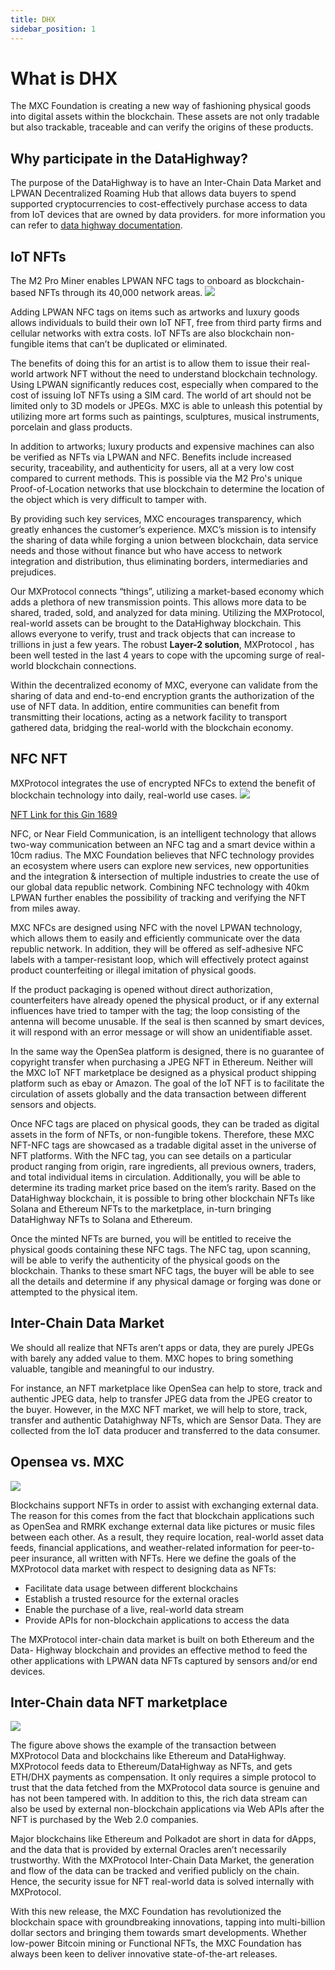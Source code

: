 ```yaml
---
title: DHX
sidebar_position: 1
---
```

# What is DHX

The MXC Foundation  is creating a new way of fashioning  physical goods into  digital assets within  the blockchain. These assets  are not only tradable but also trackable, traceable and can  verify the origins of these products.

## Why participate in the DataHighway?
The purpose of the DataHighway is to have an Inter-Chain Data Market and LPWAN Decentralized Roaming Hub that allows data buyers to spend supported cryptocurrencies to cost-effectively purchase access to data from IoT devices that are owned by data providers.
for more information you can refer to [data highway documentation](https://dev.datahighway.com/docs/).
## IoT NFTs
The M2 Pro Miner enables LPWAN NFC tags to onboard as blockchain-based NFTs through its 40,000 network areas.
![](https://i.imgur.com/OnqcjdM.png)

Adding LPWAN NFC tags on items such as artworks and luxury goods allows individuals to build their own IoT NFT, free from third party firms and cellular networks with  extra costs. IoT NFTs are also blockchain non-fungible  items that can’t be duplicated or eliminated.
 
The benefits of doing this for an artist is to allow them to issue their real-world artwork NFT without the need to understand blockchain technology. Using LPWAN significantly reduces cost, especially when compared to the cost of issuing IoT NFTs using a SIM card. The  world of art should not be limited only to  3D models or JPEGs. MXC is able to unleash  this potential by utilizing  more art forms such as  paintings, sculptures, musical instruments, porcelain and glass products.
 
In addition to artworks; luxury products and expensive machines can also be verified as NFTs via LPWAN and NFC. Benefits include increased  security, traceability, and authenticity for users, all at a very low cost compared to current methods. This is possible via  the M2 Pro's unique Proof-of-Location networks that use blockchain to determine  the  location of the object which  is very difficult  to tamper with.
 
By providing  such key services, MXC encourages  transparency, which greatly enhances the customer’s experience. MXC’s mission is to intensify the sharing of data while forging a union between blockchain, data service needs and those without finance but who have access to network integration and distribution, thus eliminating borders, intermediaries and prejudices.
 
Our MXProtocol connects “things”, utilizing a market-based economy which adds a plethora of new transmission points. This allows  more data to be shared, traded, sold, and analyzed for data mining. Utilizing the MXProtocol, real-world assets can be brought to the DataHighway blockchain. This allows everyone to verify, trust and track objects that can increase to trillions in just a few years. The  robust  **Layer-2 solution**, MXProtocol , has been well  tested in the last 4 years to cope with the upcoming surge  of real-world blockchain connections.
 
Within the decentralized economy of MXC, everyone can validate from the sharing of data and end-to-end encryption grants the authorization of the use of NFT data. In addition, entire communities can benefit from transmitting their locations, acting as a network facility to transport gathered data, bridging the real-world with the blockchain economy.
 
 
 
## NFC NFT 
MXProtocol integrates the use of encrypted NFCs to extend the benefit of blockchain technology into daily, real-world use cases.
![](https://i.imgur.com/iygyYmX.jpg)

[NFT Link for this Gin 1689](https://singular.app/collectibles/12562773-e4373693368190156f-GIN%20D-NFT-GIN1689_0001-00000001)
 
NFC, or Near Field Communication, is an intelligent technology that allows two-way communication between an NFC tag and a smart device within a 10cm radius. The MXC Foundation believes that NFC technology provides  an ecosystem where users can explore new services, new opportunities and the integration &  intersection of multiple industries to create the use of our global data republic network. Combining  NFC technology with 40km LPWAN further enables the possibility of tracking and verifying the NFT from miles away.
 
MXC NFCs are designed using NFC with the novel LPWAN technology, which allows them to easily and efficiently communicate over the data republic network. In addition, they will be offered as self-adhesive NFC labels with a tamper-resistant loop, which will effectively protect against product counterfeiting or illegal imitation of physical goods.
 
If the product packaging is opened without direct authorization, counterfeiters have already opened the physical product, or if any external influences have tried to tamper with the tag; the loop consisting of the antenna will become unusable. If the seal is then scanned by smart devices, it will respond with an error message or will show an unidentifiable asset. 
 
In the same way the  OpenSea platform is designed, there is no guarantee of copyright transfer  when purchasing  a JPEG NFT in Ethereum. Neither will the MXC IoT NFT marketplace be  designed as  a physical product shipping platform such as  ebay or  Amazon. The goal of the IoT NFT is to facilitate the circulation of assets globally and the data transaction between different sensors and objects. 
 
 
Once NFC tags are placed on physical goods, they can be traded as digital assets in the form of NFTs, or non-fungible tokens. Therefore, these MXC NFT-NFC tags are showcased as a tradable digital asset in the universe of NFT platforms. With the NFC tag, you can see details on a  particular product  ranging from origin, rare ingredients, all previous owners, traders, and total individual items in circulation. Additionally, you will be able to determine its trading market price based on the item’s rarity. Based on the DataHighway blockchain, it is possible to bring other blockchain NFTs like Solana and Ethereum NFTs to the marketplace, in-turn  bringing DataHighway NFTs to Solana and Ethereum.
 
Once the minted NFTs are burned, you will be entitled to receive the physical goods containing these NFC tags. The NFC tag, upon scanning, will be able to verify the authenticity of the physical goods on the blockchain. Thanks to these smart NFC tags, the buyer will be able to see all the details and determine if any physical damage or forging was done or attempted to the physical item.
 
 
 
## Inter-Chain Data Market
We should all realize that NFTs aren’t apps or data, they are purely JPEGs with barely any added value to them. MXC hopes to bring something valuable, tangible and meaningful to our industry.
 
For instance, an NFT marketplace like OpenSea can help to store, track and authentic JPEG data, help to transfer JPEG data from the JPEG creator  to the buyer. However, in the MXC NFT market, we will help to store, track, transfer and authentic Datahighway NFTs, which are Sensor Data. They are  collected from the IoT data producer and transferred to the data consumer. 
 

## Opensea vs. MXC 

![](https://i.imgur.com/eCrdA8y.jpg)

 
Blockchains support NFTs in order to assist with exchanging external data. The reason for this comes from the fact that blockchain applications such as OpenSea and RMRK exchange external data like pictures or music files between each other. As a result, they require location, real-world asset data feeds,  financial applications, and weather-related information for peer-to-peer insurance, all written with NFTs. Here we define the goals of the MXProtocol data market with respect to designing data as NFTs:

- Facilitate data usage between different blockchains
- Establish a trusted resource for the external oracles
- Enable the purchase of a live, real-world data stream
- Provide APIs for non-blockchain applications to access the data
 
The MXProtocol inter-chain data market is built on both Ethereum and the Data- Highway blockchain and provides an effective method to feed the other applications with LPWAN data NFTs captured by sensors and/or end devices.
 

## Inter-Chain data NFT marketplace 

![](https://i.imgur.com/w3PLM3Q.png)

 
The figure above shows the example of the transaction between MXProtocol Data and blockchains like Ethereum and DataHighway. MXProtocol feeds data to Ethereum/DataHighway as NFTs, and gets ETH/DHX payments as compensation. It only requires a simple protocol to trust that the data fetched from the MXProtocol data source is genuine and has not been tampered with. In addition to this, the rich data stream can also be used by external non-blockchain applications via Web APIs after the NFT is purchased by the Web 2.0 companies.
 
Major blockchains like Ethereum and Polkadot are short in data for dApps, and the data that is provided by external Oracles aren’t necessarily trustworthy. With the MXProtocol Inter-Chain Data Market, the generation and flow of the data can be tracked and verified publicly on the chain. Hence, the security issue for NFT real-world data is solved internally with MXProtocol.
 
With this new release, the MXC Foundation has revolutionized the blockchain space with groundbreaking innovations, tapping into multi-billion dollar sectors and bringing them towards smart developments. Whether low-power Bitcoin mining or Functional NFTs, the MXC Foundation has always been keen to deliver innovative state-of-the-art releases.

